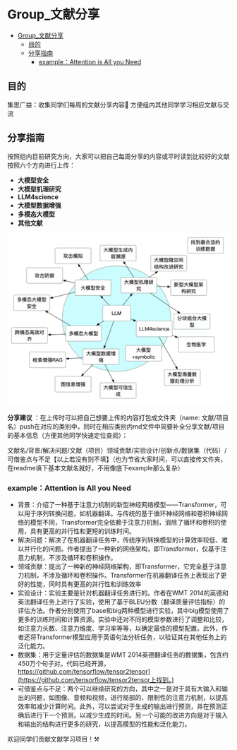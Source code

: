 # Group_文献分享


- [Group\_文献分享](#group_文献分享)
  - [目的](#目的)
  - [分享指南](#分享指南)
    - [example：Attention is All you Need](#exampleattention-is-all-you-need)

## 目的

集思广益：收集同学们每周的文献分享内容👀  方便组内其他同学学习相应文献与交流



## 分享指南 

按照组内目前研究方向，大家可以把自己每周分享的内容或平时读到比较好的文献按照六个方向进行上传：

- **大模型安全**
- **大模型机理研究**
- **LLM4science**
- **大模型数据增强**
- **多模态大模型**
- **其他文献**

![alt text](LLM_research.jpg)

**分享建议** ：在上传时可以把自己想要上传的内容打包成文件夹（name: 文献/项目 名）push在对应的类别中，同时在相应类别内md文件中简要补全分享文献/项目的基本信息（方便其他同学快速定位查阅）：


文献名/背景/解决问题/文献（项目）领域贡献/实验设计/创新点/数据集（代码）/可借鉴点与不足【以上若没有则不填】（也为节省大家时间，可以直接传文件夹，在readme填下基本文献名就好，不用像底下example那么复杂）



### example：Attention is All you Need

- 背景：介绍了一种基于注意力机制的新型神经网络模型——Transformer，可以用于序列转换问题，如机器翻译。与传统的基于循环神经网络和卷积神经网络的模型不同，Transformer完全依赖于注意力机制，消除了循环和卷积的使用，具有更高的并行性和更短的训练时间。
- 解决问题：解决了在机器翻译任务中，传统序列转换模型的计算效率较低、难以并行化的问题。作者提出了一种新的网络架构，即Transformer，仅基于注意力机制，不涉及循环和卷积操作。
- 领域贡献：提出了一种新的神经网络架构，即Transformer，它完全基于注意力机制，不涉及循环和卷积操作。Transformer在机器翻译任务上表现出了更好的性能，同时具有更高的并行性和训练效率
- 实验设计：实验主要是针对机器翻译任务进行的。作者在WMT 2014的英德和英法翻译任务上进行了实验，使用了基于BLEU分数（翻译质量评估指标）的评估方法。作者分别使用了base和big两种模型进行实验，其中big模型使用了更多的训练时间和计算资源。实验中还对不同的模型参数进行了调整和比较，如注意力头数、注意力维度、学习率等等，以确定最佳的模型配置。此外，作者还将Transformer模型应用于英语句法分析任务，以验证其在其他任务上的泛化能力。
- 数据集：用于定量评估的数据集是WMT 2014英德翻译任务的数据集，包含约450万个句子对。代码已经开源，https://github.com/tensorflow/tensor2tensor](https://github.com/tensorflow/tensor2tensor上找到。)
- 可借鉴点与不足：两个可以继续研究的方向，其中之一是对于具有大输入和输出的问题，如图像、音频和视频，进行局部的、限制性的注意力机制，以提高效率和减少计算时间。此外，可以尝试对于生成的输出进行预测，并在预测正确后进行下一个预测，以减少生成的时间。另一个可能的改进方向是对于输入和输出的结构进行更多的研究，以提高模型的性能和泛化能力。



欢迎同学们贡献文献学习项目！⚒️

